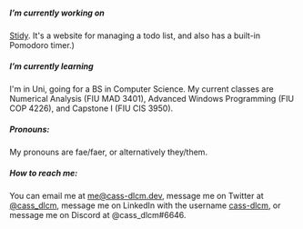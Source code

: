 ##### I’m currently working on

[Stidy](https://github.com/cass-dlcm/stidy). It's a website for managing a todo list, and also has a built-in Pomodoro timer.)

##### I’m currently learning

I'm in Uni, going for a BS in Computer Science.
My current classes are Numerical Analysis (FIU MAD 3401), Advanced Windows Programming (FIU COP 4226), and Capstone I (FIU CIS 3950).

##### Pronouns:

My pronouns are fae/faer, or alternatively they/them.

##### How to reach me:

You can email me at me@cass-dlcm.dev, message me on Twitter at [@cass_dlcm](https://twitter.com/cass_dlcm), message me on LinkedIn with the username [cass-dlcm](https://www.linkedin.com/in/cass-dlcm/), or message me on Discord at @cass_dlcm#6646.
